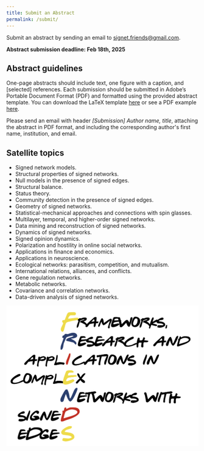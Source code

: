 ```yaml
---
title: Submit an Abstract
permalink: /submit/
---
```

Submit an abstract by sending an email to [signet.friends@gmail.com](mailto:signet.friends@gmail.com).

**Abstract submission deadline: Feb 18th, 2025**

## Abstract guidelines
One-page abstracts should include text, one figure with a caption, and [selected] references. Each submission should be submitted in Adobe’s Portable Document Format (PDF) and formatted using the provided abstract template. You can download the LaTeX template [here](https://github.com/NetSci2025/netsci2025.github.io/raw/main/assets/templates/NetSci2025_abstract_template.zip) or see a PDF example [here](https://github.com/user-attachments/files/16743747/NetSci2025_sample_abstract.pdf).

Please send an email with header *[Submission] Author name, title*, attaching the abstract in PDF format, and including the corresponding author's first name, institution, and email.

## Satellite topics
- Signed network models.
- Structural properties of signed networks.
- Null models in the presence of signed edges.
- Structural balance.
- Status theory.
- Community detection in the presence of signed edges.
- Geometry of signed networks.
- Statistical-mechanical approaches and connections with spin glasses.
- Multilayer, temporal, and higher-order signed networks.
- Data mining and reconstruction of signed networks.
- Dynamics of signed networks.
- Signed opinion dynamics.
- Polarization and hostility in online social networks.
- Applications in finance and economics.
- Applications in neuroscience.
- Ecological networks: parasitism, competition, and mutualism.
- International relations, alliances, and conflicts.
- Gene regulation networks.
- Metabolic networks.
- Covariance and correlation networks.
- Data-driven analysis of signed networks.

![Abstract Submission](/assets/logo.png)
